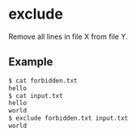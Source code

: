# exclude

Remove all lines in file X from file Y.

## Example

```sh
$ cat forbidden.txt
hello
$ cat input.txt
hello
world
$ exclude forbidden.txt input.txt
world
```
